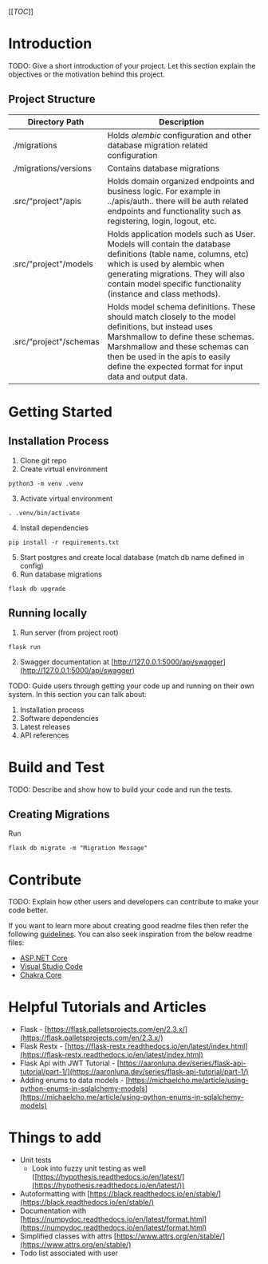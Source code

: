 [[_TOC_]]

# Introduction 
TODO: Give a short introduction of your project. Let this section explain the objectives or the motivation behind this project. 

## Project Structure


| Directory Path     | Description |
| ----------- | ----------- |
| ./migrations | Holds *alembic* configuration and other database migration related configuration       |
| ./migrations/versions   | Contains database migrations |
| .src/"project"/apis | Holds domain organized endpoints and business logic. For example in ../apis/auth.. there will be auth related endpoints and functionality such as registering, login, logout, etc. |
| .src/"project"/models | Holds application models such as User. Models will contain the database definitions (table name, columns, etc) which is used by alembic when generating migrations. They will also contain model specific functionality (instance and class methods).  |
| .src/"project"/schemas | Holds model schema definitions. These should match closely to the model definitions, but instead uses Marshmallow to define these schemas. Marshmallow and these schemas can then be used in the apis to easily define the expected format for input data and output data. |

# Getting Started
## Installation Process
1. Clone git repo
2. Create virtual environment
```console
python3 -m venv .venv
```
3. Activate virtual environment
```console
. .venv/bin/activate
```
4. Install dependencies
```console
pip install -r requirements.txt
```
5. Start postgres and create local database (match db name defined in config)
6. Run database migrations
```console
flask db upgrade
```

## Running locally
1. Run server (from project root)
```console
flask run
```
2. Swagger documentation at [http://127.0.0.1:5000/api/swagger](http://127.0.0.1:5000/api/swagger)



TODO: Guide users through getting your code up and running on their own system. In this section you can talk about:
1.	Installation process
2.	Software dependencies
3.	Latest releases
4.	API references

# Build and Test
TODO: Describe and show how to build your code and run the tests. 

## Creating Migrations
Run
```console
flask db migrate -m "Migration Message"
```

# Contribute
TODO: Explain how other users and developers can contribute to make your code better. 

If you want to learn more about creating good readme files then refer the following [guidelines](https://docs.microsoft.com/en-us/azure/devops/repos/git/create-a-readme?view=azure-devops). You can also seek inspiration from the below readme files:
- [ASP.NET Core](https://github.com/aspnet/Home)
- [Visual Studio Code](https://github.com/Microsoft/vscode)
- [Chakra Core](https://github.com/Microsoft/ChakraCore)

# Helpful Tutorials and Articles
* Flask - [https://flask.palletsprojects.com/en/2.3.x/](https://flask.palletsprojects.com/en/2.3.x/)
* Flask Restx - [https://flask-restx.readthedocs.io/en/latest/index.html](https://flask-restx.readthedocs.io/en/latest/index.html)
* Flask Api with JWT Tutorial - [https://aaronluna.dev/series/flask-api-tutorial/part-1/](https://aaronluna.dev/series/flask-api-tutorial/part-1/)
* Adding enums to data models - [https://michaelcho.me/article/using-python-enums-in-sqlalchemy-models](https://michaelcho.me/article/using-python-enums-in-sqlalchemy-models)


# Things to add
- Unit tests
  - Look into fuzzy unit testing as well ([https://hypothesis.readthedocs.io/en/latest/](https://hypothesis.readthedocs.io/en/latest/))
- Autoformatting with [https://black.readthedocs.io/en/stable/](https://black.readthedocs.io/en/stable/)
- Documentation with [https://numpydoc.readthedocs.io/en/latest/format.html](https://numpydoc.readthedocs.io/en/latest/format.html)
- Simplified classes with attrs [https://www.attrs.org/en/stable/](https://www.attrs.org/en/stable/)
- Todo list associated with user